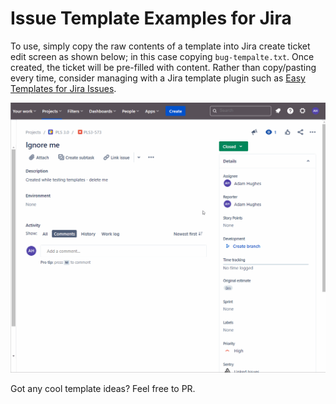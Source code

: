 # Issue Template Examples for Jira

To use, simply copy the raw contents of a template into Jira create ticket edit screen as shown below; in this case copying `bug-tempalte.txt`.  Once created, the ticket will be
pre-filled with content.  Rather than copy/pasting every time, consider managing with a Jira template plugin such as [Easy Templates for Jira Issues](https://marketplace.atlassian.com/apps/1219112/easy-templates-for-jira-issues?hosting=cloud&tab=overview).

![Alt text](media/copy-paste-demo.gif)

Got any cool template ideas?  Feel free to PR.